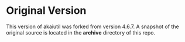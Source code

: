 # Original Version

This version of akaiutil was forked from version 4.6.7. A snapshot of the
original source is located in the **archive** directory of this repo.

